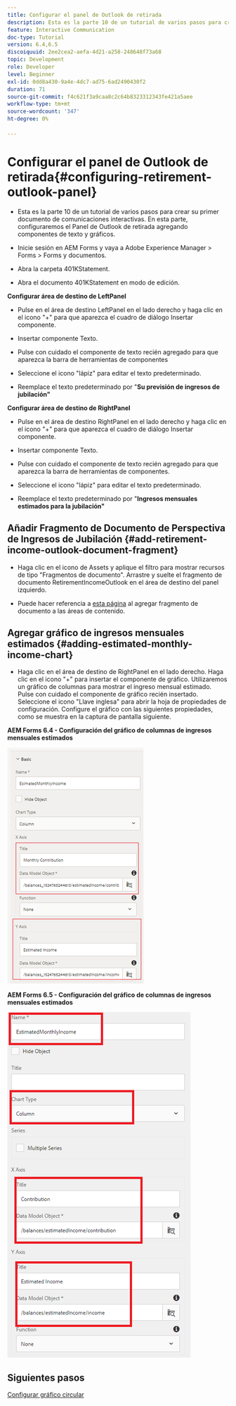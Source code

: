 ```yaml
---
title: Configurar el panel de Outlook de retirada
description: Esta es la parte 10 de un tutorial de varios pasos para crear su primer documento de comunicaciones interactivas. En esta parte, configuraremos el Panel de Outlook de retirada agregando componentes de texto y gráficos.
feature: Interactive Communication
doc-type: Tutorial
version: 6.4,6.5
discoiquuid: 2ee2cea2-aefa-4d21-a258-248648f73a68
topic: Development
role: Developer
level: Beginner
exl-id: 0dd8a430-9a4e-4dc7-ad75-6ad2490430f2
duration: 71
source-git-commit: f4c621f3a9caa8c2c64b8323312343fe421a5aee
workflow-type: tm+mt
source-wordcount: '347'
ht-degree: 0%

---
```


# Configurar el panel de Outlook de retirada{#configuring-retirement-outlook-panel}

* Esta es la parte 10 de un tutorial de varios pasos para crear su primer documento de comunicaciones interactivas. En esta parte, configuraremos el Panel de Outlook de retirada agregando componentes de texto y gráficos.

* Inicie sesión en AEM Forms y vaya a Adobe Experience Manager > Forms > Forms y documentos.

* Abra la carpeta 401KStatement.

* Abra el documento 401KStatement en modo de edición.

**Configurar área de destino de LeftPanel**

* Pulse en el área de destino LeftPanel en el lado derecho y haga clic en el icono &quot;+&quot; para que aparezca el cuadro de diálogo Insertar componente.

* Insertar componente Texto.

* Pulse con cuidado el componente de texto recién agregado para que aparezca la barra de herramientas de componentes

* Seleccione el icono &quot;lápiz&quot; para editar el texto predeterminado.

* Reemplace el texto predeterminado por &quot;**Su previsión de ingresos de jubilación&quot;**

**Configurar área de destino de RightPanel**

* Pulse en el área de destino RightPanel en el lado derecho y haga clic en el icono &quot;+&quot; para que aparezca el cuadro de diálogo Insertar componente.

* Insertar componente Texto.

* Pulse con cuidado el componente de texto recién agregado para que aparezca la barra de herramientas de componentes.

* Seleccione el icono &quot;lápiz&quot; para editar el texto predeterminado.

* Reemplace el texto predeterminado por &quot;**Ingresos mensuales estimados para la jubilación&quot;**

## Añadir Fragmento de Documento de Perspectiva de Ingresos de Jubilación {#add-retirement-income-outlook-document-fragment}

* Haga clic en el icono de Assets y aplique el filtro para mostrar recursos de tipo &quot;Fragmentos de documento&quot;. Arrastre y suelte el fragmento de documento RetirementIncomeOutlook en el área de destino del panel izquierdo.

* Puede hacer referencia a [esta página](https://experienceleague.adobe.com/docs/experience-manager-learn/forms/ic-web-channel-tutorial/partseven.html) al agregar fragmento de documento a las áreas de contenido.

## Agregar gráfico de ingresos mensuales estimados {#adding-estimated-monthly-income-chart}

* Haga clic en el área de destino de RightPanel en el lado derecho. Haga clic en el icono &quot;+&quot; para insertar el componente de gráfico. Utilizaremos un gráfico de columnas para mostrar el ingreso mensual estimado. Pulse con cuidado el componente de gráfico recién insertado. Seleccione el icono &quot;Llave inglesa&quot; para abrir la hoja de propiedades de configuración. Configure el gráfico con las siguientes propiedades, como se muestra en la captura de pantalla siguiente.

**AEM Forms 6.4 - Configuración del gráfico de columnas de ingresos mensuales estimados**

![formulario64](assets/estimatedmonthlyincomechart.png)

**AEM Forms 6.5 - Configuración del gráfico de columnas de ingresos mensuales estimados**

![forms65](assets/estimatedmonthlyincomechart65.PNG)

## Siguientes pasos

[Configurar gráfico circular](./parteleven.md)
